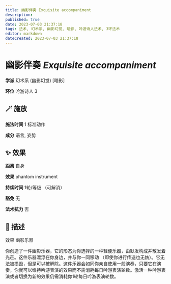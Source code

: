 ```yaml
---
title: 幽影伴奏 Exquisite accompaniment
description: 
published: true
date: 2023-07-03 21:37:18
tags: 法术, 幻术系, 幽影幻觉, 暗影, 吟游诗人法术, 3环法术
editor: markdown
dateCreated: 2023-07-03 21:37:18
---
```


# **幽影伴奏** *Exquisite accompaniment*

**学派** 幻术系 (幽影幻觉) \[暗影\] 

**环位** 吟游诗人 3

## 🪄 施放

**施法时间** 1 标准动作

**成分** 语言, 姿势

## ✨ 效果  

**距离** 自身 

**效果** phantom instrument 

**持续时间** 1轮/等级 （可解消） 

**豁免** 无

**法术抗力** 否

## 📖 描述

效果          幽影乐器

你创造了一件幽影乐器，它的形态为你选择的一种轻便乐器，由默发构成并散发着光芒。这件乐器漂浮在你身边，并与你一同移动 （即使你进行传送也无妨）。它无法被损毁，但是可以被解除。这件乐器会如同你亲自使用一般演奏，只要它在演奏，你就可以维持吟游表演的效果而不需消耗每日吟游表演轮数。激活一种吟游表演或者切换为新的效果仍需消耗你1轮每日吟游表演轮数。
    